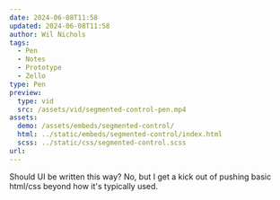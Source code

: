 ```yaml
---
date: 2024-06-08T11:58
updated: 2024-06-08T11:58
author: Wil Nichols
tags:
  - Pen
  - Notes
  - Prototype
  - Zello
type: Pen
preview: 
  type: vid
  src: /assets/vid/segmented-control-pen.mp4
assets: 
  demo: /assets/embeds/segmented-control/
  html: ../static/embeds/segmented-control/index.html
  scss: ../static/css/segmented-control.scss
url: 
---
```

Should UI be written this way? No, but I get a kick out of pushing basic html/css beyond how it's typically used. 
